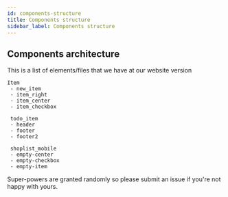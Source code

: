 ```yaml
---
id: components-structure
title: Components structure
sidebar_label: Components structure
---
```



## Components architecture

This is a list of elements/files that we have at our website version

```
Item
 - new_item
 - item_right
 - item_center
 - item_checkbox

 todo_item
 - header
 - footer
 - footer2

 shoplist_mobile
 - empty-center
 - empty-checkbox
 - empty-item
```

 Super-powers are granted randomly so please submit an issue if you're not happy with yours.
